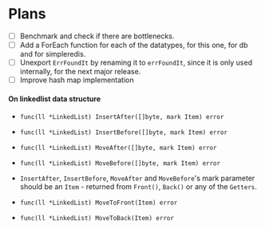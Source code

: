 # Plans

- [ ] Benchmark and check if there are bottlenecks.
- [ ] Add a ForEach function for each of the datatypes, for this one, for db and for simpleredis.
- [ ] Unexport `ErrFoundIt` by renaming it to `errFoundIt`, since it is only used internally, for the next major release.
- [ ] Improve hash map implementation

#### On linkedlist data structure
- `func(ll *LinkedList) InsertAfter([]byte, mark Item) error`
- `func(ll *LinkedList) InsertBefore([]byte, mark Item) error`
- `func(ll *LinkedList) MoveAfter([]byte, mark Item) error`
- `func(ll *LinkedList) MoveBefore([]byte, mark Item) error`

- `InsertAfter`, `InsertBefore`, `MoveAfter` and `MoveBefore`'s mark parameter should be an `Item` - returned from `Front()`, `Back()` or any of the `Getters`.

- `func(ll *LinkedList) MoveToFront(Item) error`
- `func(ll *LinkedList) MoveToBack(Item) error`